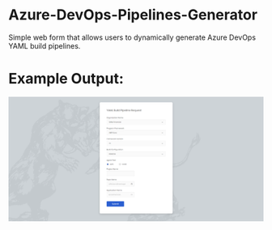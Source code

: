# Azure-DevOps-Pipelines-Generator
Simple web form that allows users to dynamically generate Azure DevOps YAML build pipelines.

# Example Output:
![Image alt text](https://raw.githubusercontent.com/rjackowens/Azure-DevOps-Pipelines-Generator/master/YAML_Pipeline_Request.PNG)
